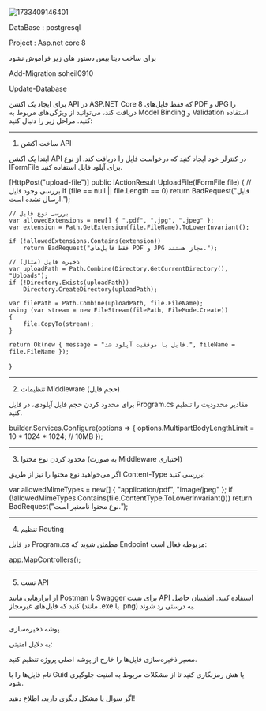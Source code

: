 ![1733409146401](https://github.com/user-attachments/assets/6cb2e860-352c-43ef-8f5e-0ed903000a99)







DataBase : postgresql

Project : Asp.net core 8




برای ساخت دیتا بیس دستور های زیر فراموش نشود


Add-Migration soheil0910

Update-Database







برای ایجاد یک اکشن API در ASP.NET Core 8 که فقط فایل‌های PDF و JPG را دریافت کند، می‌توانید از ویژگی‌های مربوط به Model Binding و Validation استفاده کنید. مراحل زیر را دنبال کنید:


---

1. ساخت اکشن API

ابتدا یک اکشن API در کنترلر خود ایجاد کنید که درخواست فایل را دریافت کند. از نوع IFormFile برای آپلود فایل استفاده کنید.

[HttpPost("upload-file")]
public IActionResult UploadFile(IFormFile file)
{
    // بررسی وجود فایل
    if (file == null || file.Length == 0)
        return BadRequest("فایل ارسال نشده است.");

    // بررسی نوع فایل
    var allowedExtensions = new[] { ".pdf", ".jpg", ".jpeg" };
    var extension = Path.GetExtension(file.FileName).ToLowerInvariant();

    if (!allowedExtensions.Contains(extension))
        return BadRequest("فقط فایل‌های PDF و JPG مجاز هستند.");

    // ذخیره فایل (مثال)
    var uploadPath = Path.Combine(Directory.GetCurrentDirectory(), "Uploads");
    if (!Directory.Exists(uploadPath))
        Directory.CreateDirectory(uploadPath);

    var filePath = Path.Combine(uploadPath, file.FileName);
    using (var stream = new FileStream(filePath, FileMode.Create))
    {
        file.CopyTo(stream);
    }

    return Ok(new { message = "فایل با موفقیت آپلود شد.", fileName = file.FileName });
}


---

2. تنظیمات Middleware (حجم فایل)

برای محدود کردن حجم فایل آپلودی، در فایل Program.cs مقادیر محدودیت را تنظیم کنید.

builder.Services.Configure<FormOptions>(options =>
{
    options.MultipartBodyLengthLimit = 10 * 1024 * 1024; // 10MB
});


---

3. محدود کردن نوع محتوا (به صورت Middleware اختیاری)

اگر می‌خواهید نوع محتوا را نیز از طریق Content-Type بررسی کنید:

var allowedMimeTypes = new[] { "application/pdf", "image/jpeg" };
if (!allowedMimeTypes.Contains(file.ContentType.ToLowerInvariant()))
    return BadRequest("نوع محتوا نامعتبر است.");


---

4. تنظیم Routing

در فایل Program.cs مطمئن شوید که Endpoint مربوطه فعال است:

app.MapControllers();


---

5. تست API

از ابزارهایی مانند Postman یا Swagger برای تست API استفاده کنید. اطمینان حاصل کنید که فایل‌های غیرمجاز (مانند .exe یا .png) به درستی رد شوند.


---

پوشه ذخیره‌سازی

به دلایل امنیتی:

مسیر ذخیره‌سازی فایل‌ها را خارج از پوشه اصلی پروژه تنظیم کنید.

نام فایل‌ها را با Guid یا هش رمزنگاری کنید تا از مشکلات مربوط به امنیت جلوگیری شود.


اگر سوال یا مشکل دیگری دارید، اطلاع دهید!

